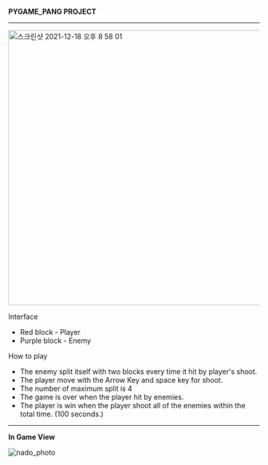 **PYGAME_PANG PROJECT**

---






<img width="551" alt="스크린샷 2021-12-18 오후 8 58 01" src="https://user-images.githubusercontent.com/63503972/146642294-0fa91fc0-5e79-46f3-8309-56bfb5c3602d.png">


Interface 

* Red block - Player
* Purple block - Enemy

How to play

* The enemy split itself with two blocks every time it hit by player's shoot.
* The player move with the Arrow Key and space key for shoot.
* The number of maximum split is 4
* The game is over when the player hit by enemies.
* The player is win when the player shoot all of the enemies within the total time. (100 seconds.)


---




**In Game View**


![nado_photo](https://user-images.githubusercontent.com/63503972/146642452-d558cadb-ced1-409c-9bb2-a9304b24f752.png)

